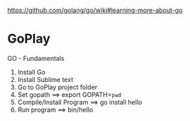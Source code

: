 https://github.com/golang/go/wiki#learning-more-about-go

# GoPlay
GO - Fundamentals

1. Install Go
2. Install Sublime text
3. Go to GoPlay project folder
4. Set gopath              ==>    export GOPATH=`pwd`
5. Compile/Install Program ==>    go install hello
6. Run program             ==>    bin/hello
